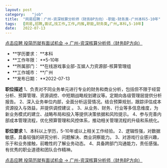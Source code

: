 ```yaml
---
layout:	post
category:	"job"
title:	"网易招聘：广州-资深核算分析师（财务BP方向）-职能-财务类-广州本科5-10年"
tags:	[网易,招聘,面试,找工作,工作,内推,职能,财务类,广州,本科,5-10年]
date:	2022-07-13
---
```


[点击应聘 投简历就有面试机会 -> 广州-资深核算分析师（财务BP方向）](http://mobile.bole.netease.com/bole/boleDetail?id=26936&employeeId=346f03c3cda5f04c&key=all)



- **学历要求： **本科
- **工作年限： **5-10年
- **所属部门： **在线游戏事业部-互娱人力资源部-核算管理组
- **工作城市： **广州
- **发布日期： **2022-07-13



**职位描述**
1、负责对不同业务单元进行专业的财务和商业分析，包括但不限于经营分析、预算管理、资源调控、中短期战略规划建议等。定期向各级管理层提供分析报告。
2、深入业务单位内部，全面分析运营情况。结合预算规划，跟踪评估成本资源投入与效益，并提供调控建议 。
3、从业务、财务、行业等多信息维度，为新业务模式的建立、战略布局和投入等提供决策依据和风险提示。
4、参与完善内部成本管理流程，优化预算管理和风控体系，推动相关管理流程的升级和系统化。



**职位要求**
1、本科以上学历，5-10年或以上相关工作经验。
2、逻辑性强，对数据敏感，具备较强的研究分析、问题解决、商业洞察能力。
3、对游戏行业感兴趣，乐于和业务接触，前瞻性的了解业务动态。
4、具备跨部门沟通能力，责任感强。有优秀的职业道德和团队合作精神。



[点击应聘 投简历就有面试机会 -> 广州-资深核算分析师（财务BP方向）](http://mobile.bole.netease.com/bole/boleDetail?id=26936&employeeId=346f03c3cda5f04c&key=all)